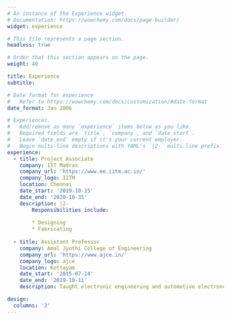 ```yaml
---
# An instance of the Experience widget.
# Documentation: https://wowchemy.com/docs/page-builder/
widget: experience

# This file represents a page section.
headless: true

# Order that this section appears on the page.
weight: 40

title: Experience
subtitle:

# Date format for experience
#   Refer to https://wowchemy.com/docs/customization/#date-format
date_format: Jan 2006

# Experiences.
#   Add/remove as many `experience` items below as you like.
#   Required fields are `title`, `company`, and `date_start`.
#   Leave `date_end` empty if it's your current employer.
#   Begin multi-line descriptions with YAML's `|2-` multi-line prefix.
experience:
  - title: Project Associate
    company: IIT Madras
    company_url: 'https://www.ee.iitm.ac.in/'
    company_logo: IITM
    location: Chennai
    date_start: '2019-10-15'
    date_end: '2020-10-31'
    description: |2-
        Responsibilities include:
        
        * Designing
        * Fabricating
        
  - title: Assistant Professor
    company: Amal Jyothi College of Engineering
    company_url: 'https://www.ajce.in/'
    company_logo: ajce
    location: Kottayam
    date_start: '2015-07-14'
    date_end: '2019-10-11'
    description: Taught electronic engineering and automotive electroncis.

design:
  columns: '2'
---
```

